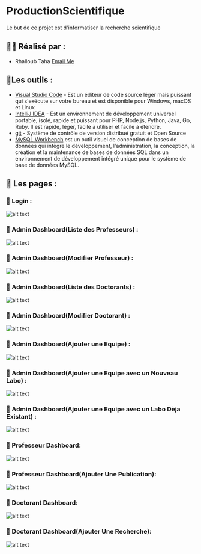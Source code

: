# ProductionScientifique
Le but de ce projet est d'informatiser la recherche scientifique

## :man_student: Réalisé par : 
* Rhalloub Taha        [Email Me](mailto:taha.rhalloub01@gmail.com)

## :wrench:Les outils :

* [Visual Studio Code](https://code.visualstudio.com/) -  Est un éditeur de code source léger mais puissant qui s'exécute sur votre bureau et est disponible pour Windows, macOS et Linux
* [IntelliJ IDEA](https://www.jetbrains.com/idea/) - Est un environnement de développement universel portable, isolé, rapide et puissant pour PHP, Node.js, Python, Java, Go, Ruby. Il est rapide, léger, facile à utiliser et facile à étendre.
* 	[git](https://git-scm.com/) - Système de contrôle de version distribué gratuit et Open Source
* 	[MySQL Workbench](https://www.mysql.com/products/workbench/)  est un outil visuel de conception de bases de données qui intègre le développement, l'administration, la conception, la création et la maintenance de bases de données SQL dans un environnement de développement intégré unique pour le système de base de données MySQL.

## :page_with_curl: Les pages :
### :closed_book:	 Login : 
![alt text](https://github.com/Xdamg/ProductionScientifique/blob/c069685f988f8f8aaea310d9ab2077dcecb47016/img/login.PNG)
### :closed_book:	 Admin Dashboard(Liste des Professeurs) : 
![alt text](https://github.com/Xdamg/ProductionScientifique/blob/51ac3e7bdd98d398dec84a5a26d1252b9fdfdfed/img/Liste%20des%20professeurs.PNG)
### :closed_book:	 Admin Dashboard(Modifier Professeur) : 
![alt text](https://github.com/Xdamg/ProductionScientifique/blob/5f52093fa19f0c218a23bf8ffee0a112d20c0df9/img/Modifier%20professeur.PNG)
### :closed_book:	 Admin Dashboard(Liste des Doctorants) : 
![alt text](https://github.com/Xdamg/ProductionScientifique/blob/9a9f11700316a25d3882c9305c01334d3c76d239/img/Liste%20des%20professeurs.PNG)
### :closed_book:	 Admin Dashboard(Modifier Doctorant) : 
![alt text](https://github.com/Xdamg/ProductionScientifique/blob/9a9f11700316a25d3882c9305c01334d3c76d239/img/Modifier%20doctorant.PNG)
### :closed_book:	 Admin Dashboard(Ajouter une Equipe) : 
![alt text](https://github.com/Xdamg/ProductionScientifique/blob/6c8f5f99e69df5edc4e95b938e934901d8673bb8/img/Ajouter%20une%20equipe.PNG)
### :closed_book:	 Admin Dashboard(Ajouter une Equipe avec un Nouveau Labo) : 
![alt text](https://github.com/Xdamg/ProductionScientifique/blob/6c8f5f99e69df5edc4e95b938e934901d8673bb8/img/Ajouter%20une%20equipe%20oui.PNG)
### :closed_book:	 Admin Dashboard(Ajouter une Equipe avec un Labo Dèja Existant) : 
![alt text](https://github.com/Xdamg/ProductionScientifique/blob/6c8f5f99e69df5edc4e95b938e934901d8673bb8/img/Ajouter%20une%20equipe%20oui%20existant.PNG)
### :green_book:	 Professeur Dashboard: 
![alt text](https://github.com/Xdamg/ProductionScientifique/blob/a962283acf63f015b3dc523fc360d2b9461bfb67/img/Professeur%20dashboard.PNG)
### :green_book:	 Professeur Dashboard(Ajouter Une Publication): 
![alt text](https://github.com/Xdamg/ProductionScientifique/blob/a962283acf63f015b3dc523fc360d2b9461bfb67/img/Ajouter%20une%20publication.PNG)
### :orange_book:	 Doctorant Dashboard: 
![alt text](https://github.com/Xdamg/ProductionScientifique/blob/a962283acf63f015b3dc523fc360d2b9461bfb67/img/doctorant%20dashboard.PNG)
### :orange_book:	 Doctorant Dashboard(Ajouter Une Recherche): 
![alt text](https://github.com/Xdamg/ProductionScientifique/blob/a962283acf63f015b3dc523fc360d2b9461bfb67/img/Ajouter%20une%20recherche.PNG)



 
